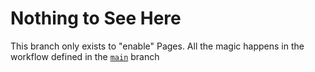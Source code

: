 # Nothing to See Here

This branch only exists to "enable" Pages. All the magic happens in the workflow defined in the [`main`](https://github.com/3981BD/3981BD.github.io/tree/main) branch
